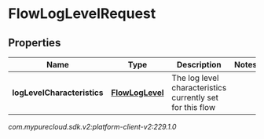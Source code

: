 # FlowLogLevelRequest


## Properties

| Name | Type | Description | Notes |
| ------------ | ------------- | ------------- | ------------- |
| **logLevelCharacteristics** | [**FlowLogLevel**](FlowLogLevel) | The log level characteristics currently set for this flow |  |




_com.mypurecloud.sdk.v2:platform-client-v2:229.1.0_
